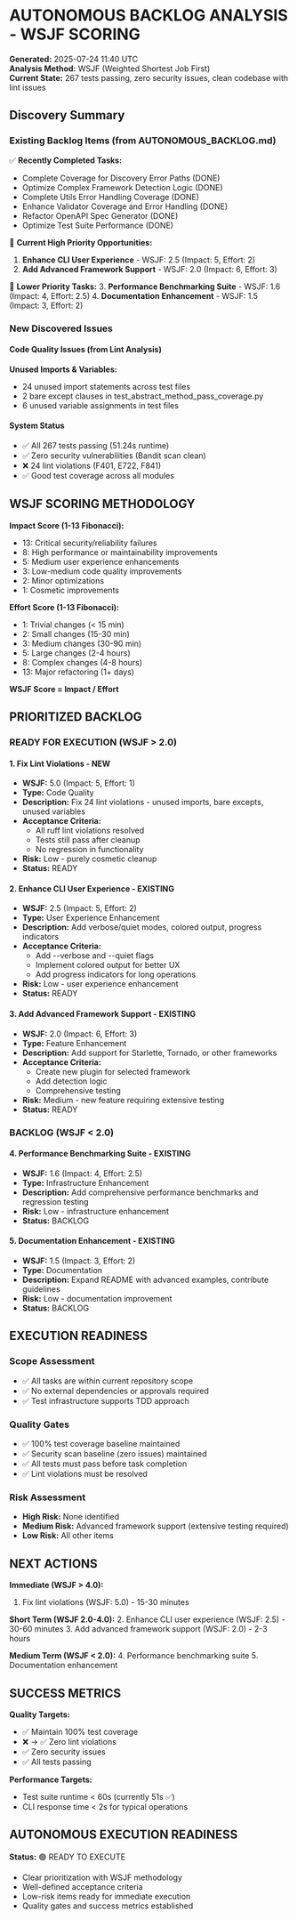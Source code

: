 # AUTONOMOUS BACKLOG ANALYSIS - WSJF SCORING

**Generated:** 2025-07-24 11:40 UTC  
**Analysis Method:** WSJF (Weighted Shortest Job First)  
**Current State:** 267 tests passing, zero security issues, clean codebase with lint issues

## Discovery Summary

### Existing Backlog Items (from AUTONOMOUS_BACKLOG.md)
✅ **Recently Completed Tasks:**
- Complete Coverage for Discovery Error Paths (DONE)
- Optimize Complex Framework Detection Logic (DONE) 
- Complete Utils Error Handling Coverage (DONE)
- Enhance Validator Coverage and Error Handling (DONE)
- Refactor OpenAPI Spec Generator (DONE)
- Optimize Test Suite Performance (DONE)

🔄 **Current High Priority Opportunities:**
1. **Enhance CLI User Experience** - WSJF: 2.5 (Impact: 5, Effort: 2)
2. **Add Advanced Framework Support** - WSJF: 2.0 (Impact: 6, Effort: 3)

🔽 **Lower Priority Tasks:**
3. **Performance Benchmarking Suite** - WSJF: 1.6 (Impact: 4, Effort: 2.5)
4. **Documentation Enhancement** - WSJF: 1.5 (Impact: 3, Effort: 2)

### New Discovered Issues

#### Code Quality Issues (from Lint Analysis)
**Unused Imports & Variables:**
- 24 unused import statements across test files
- 2 bare except clauses in test_abstract_method_pass_coverage.py
- 6 unused variable assignments in test files

#### System Status
- ✅ All 267 tests passing (51.24s runtime)
- ✅ Zero security vulnerabilities (Bandit scan clean)
- ❌ 24 lint violations (F401, E722, F841)
- ✅ Good test coverage across all modules

## WSJF SCORING METHODOLOGY

**Impact Score (1-13 Fibonacci):**
- 13: Critical security/reliability failures
- 8: High performance or maintainability improvements  
- 5: Medium user experience enhancements
- 3: Low-medium code quality improvements
- 2: Minor optimizations
- 1: Cosmetic improvements

**Effort Score (1-13 Fibonacci):**
- 1: Trivial changes (< 15 min)
- 2: Small changes (15-30 min)  
- 3: Medium changes (30-90 min)
- 5: Large changes (2-4 hours)
- 8: Complex changes (4-8 hours)
- 13: Major refactoring (1+ days)

**WSJF Score = Impact / Effort**

## PRIORITIZED BACKLOG

### READY FOR EXECUTION (WSJF > 2.0)

#### 1. **Fix Lint Violations** - NEW
- **WSJF:** 5.0 (Impact: 5, Effort: 1)
- **Type:** Code Quality
- **Description:** Fix 24 lint violations - unused imports, bare excepts, unused variables
- **Acceptance Criteria:**
  - All ruff lint violations resolved
  - Tests still pass after cleanup
  - No regression in functionality
- **Risk:** Low - purely cosmetic cleanup
- **Status:** READY

#### 2. **Enhance CLI User Experience** - EXISTING  
- **WSJF:** 2.5 (Impact: 5, Effort: 2)
- **Type:** User Experience Enhancement
- **Description:** Add verbose/quiet modes, colored output, progress indicators
- **Acceptance Criteria:**
  - Add --verbose and --quiet flags
  - Implement colored output for better UX
  - Add progress indicators for long operations
- **Risk:** Low - user experience enhancement
- **Status:** READY

#### 3. **Add Advanced Framework Support** - EXISTING
- **WSJF:** 2.0 (Impact: 6, Effort: 3)  
- **Type:** Feature Enhancement
- **Description:** Add support for Starlette, Tornado, or other frameworks
- **Acceptance Criteria:**
  - Create new plugin for selected framework
  - Add detection logic
  - Comprehensive testing
- **Risk:** Medium - new feature requiring extensive testing
- **Status:** READY

### BACKLOG (WSJF < 2.0)

#### 4. **Performance Benchmarking Suite** - EXISTING
- **WSJF:** 1.6 (Impact: 4, Effort: 2.5)
- **Type:** Infrastructure Enhancement  
- **Description:** Add comprehensive performance benchmarks and regression testing
- **Risk:** Low - infrastructure enhancement
- **Status:** BACKLOG

#### 5. **Documentation Enhancement** - EXISTING
- **WSJF:** 1.5 (Impact: 3, Effort: 2)
- **Type:** Documentation
- **Description:** Expand README with advanced examples, contribute guidelines
- **Risk:** Low - documentation improvement
- **Status:** BACKLOG

## EXECUTION READINESS

### Scope Assessment
- ✅ All tasks are within current repository scope
- ✅ No external dependencies or approvals required
- ✅ Test infrastructure supports TDD approach

### Quality Gates
- ✅ 100% test coverage baseline maintained
- ✅ Security scan baseline (zero issues) maintained  
- ✅ All tests must pass before task completion
- ✅ Lint violations must be resolved

### Risk Assessment
- **High Risk:** None identified
- **Medium Risk:** Advanced framework support (extensive testing required)
- **Low Risk:** All other items

## NEXT ACTIONS

**Immediate (WSJF > 4.0):**
1. Fix lint violations (WSJF: 5.0) - 15-30 minutes

**Short Term (WSJF 2.0-4.0):**
2. Enhance CLI user experience (WSJF: 2.5) - 30-60 minutes
3. Add advanced framework support (WSJF: 2.0) - 2-3 hours

**Medium Term (WSJF < 2.0):**
4. Performance benchmarking suite
5. Documentation enhancement

## SUCCESS METRICS

**Quality Targets:**
- ✅ Maintain 100% test coverage
- ❌ → ✅ Zero lint violations  
- ✅ Zero security issues
- ✅ All tests passing

**Performance Targets:**
- Test suite runtime < 60s (currently 51s ✅)
- CLI response time < 2s for typical operations

## AUTONOMOUS EXECUTION READINESS

**Status:** 🟢 READY TO EXECUTE
- Clear prioritization with WSJF methodology
- Well-defined acceptance criteria
- Low-risk items ready for immediate execution
- Quality gates and success metrics established